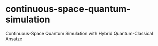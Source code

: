 # continuous-space-quantum-simulation
Continuous-Space Quantum Simulation with Hybrid Quantum-Classical Ansatze
